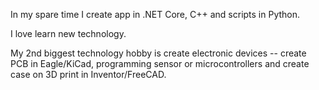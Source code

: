 In my spare time I create app in .NET Core, C++ and scripts in Python.

I love learn new technology.

My 2nd biggest technology hobby is create electronic devices -- create PCB in Eagle/KiCad, programming sensor or microcontrollers and create case on 3D print in Inventor/FreeCAD.
